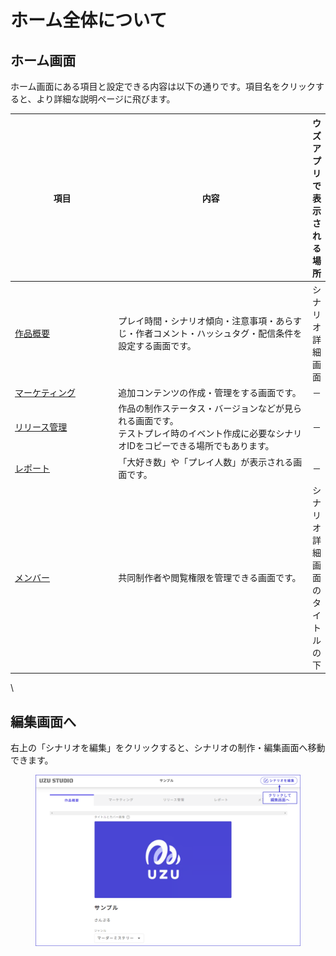 # ホーム全体について

## ホーム画面

ホーム画面にある項目と設定できる内容は以下の通りです。項目名をクリックすると、より詳細な説明ページに飛びます。

<table><thead><tr><th width="163.33333333333331">項目</th><th width="323">内容</th><th>ウズアプリで表示される場所</th></tr></thead><tbody><tr><td><a href="overview/">作品概要</a></td><td>プレイ時間・シナリオ傾向・注意事項・あらすじ・作者コメント・ハッシュタグ・配信条件を設定する画面です。</td><td>シナリオ詳細画面</td></tr><tr><td><a href="../../../scenariohome/marketing.md">マーケティング</a></td><td>追加コンテンツの作成・管理をする画面です。</td><td>－</td></tr><tr><td><a href="../../../scenariohome/release.md">リリース管理</a></td><td>作品の制作ステータス・バージョンなどが見られる画面です。<br>テストプレイ時のイベント作成に必要なシナリオIDをコピーできる場所でもあります。</td><td>－</td></tr><tr><td><a href="../../../scenariohome/report.md">レポート</a></td><td>「大好き数」や「プレイ人数」が表示される画面です。</td><td>－</td></tr><tr><td><a href="author.md">メンバー</a>　</td><td>共同制作者や閲覧権限を管理できる画面です。</td><td>シナリオ詳細画面のタイトルの下</td></tr></tbody></table>

\\

## 編集画面へ

右上の「シナリオを編集」をクリックすると、シナリオの制作・編集画面へ移動できます。

<figure><img src="../.gitbook/assets/image (98).png" alt=""><figcaption></figcaption></figure>
